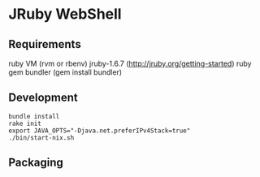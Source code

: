 # JRuby WebShell

## Requirements

ruby VM (rvm or rbenv)
jruby-1.6.7 (http://jruby.org/getting-started)
ruby gem bundler (gem install bundler)

## Development

    bundle install
    rake init
    export JAVA_OPTS="-Djava.net.preferIPv4Stack=true"
    ./bin/start-nix.sh

## Packaging
